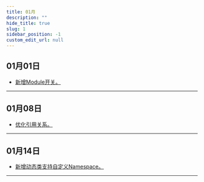 ```yaml
---
title: 01月
description: ""
hide_title: true
slug: 1
sidebar_position: -1
custom_edit_url: null
---
```


## 01月01日

- [新增Module开关。](https://github.com/crazytuzi/UnrealCSharp/commit/127c2833247ab9526e64e8c02ac002646d5f4ba0)

---

## 01月08日

- [优化引用关系。](https://github.com/crazytuzi/UnrealCSharp/commit/f128e2f4f42b7ea2d0ebc2f8343837f9ef9b3ab2)

---

## 01月14日

- [新增动态类支持自定义Namespace。](https://github.com/crazytuzi/UnrealCSharp/commit/37106f337bfa277f9ad9ba378241c81b94e1d585)

---

